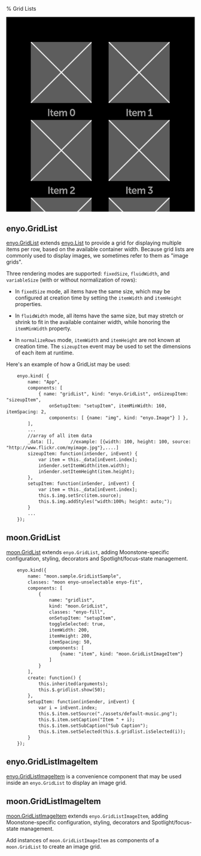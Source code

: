 % Grid Lists

![_moon.GridList_](../../assets/grid-list.png)

## enyo.GridList

[enyo.GridList](../../api.html#enyo.GridList) extends
[enyo.List](../../api.html#enyo.List) to provide a grid for displaying multiple
items per row, based on the available container width.  Because grid lists are
commonly used to display images, we sometimes refer to them as "image grids".

Three rendering modes are supported: `fixedSize`, `fluidWidth`, and
`variableSize` (with or without normalization of rows):

* In `fixedSize` mode, all items have the same size, which may be configured at
    creation time by setting the `itemWidth` and `itemHeight` properties.

* In `fluidWidth` mode, all items have the same size, but may stretch or shrink
    to fit in the available container width, while honoring the `itemMinWidth`
    property. 

* In `normalizeRows` mode, `itemWidth` and `itemHeight` are not known at
    creation time.  The `sizeupItem` event may be used to set the dimensions of
    each item at runtime. 

Here's an example of how a GridList may be used:

        enyo.kind( { 
            name: "App",
            components: [
                { name: "gridList", kind: "enyo.GridList", onSizeupItem: "sizeupItem",
                    onSetupItem: "setupItem", itemMinWidth: 160, itemSpacing: 2,
                    components: [ {name: "img", kind: "enyo.Image"} ] },
            ],
            ... 
            //array of all item data 
            _data: [],      //example: [{width: 100, height: 100, source: "http://www.flickr.com/myimage.jpg"},....]
            sizeupItem: function(inSender, inEvent) {
                var item = this._data[inEvent.index];
                inSender.setItemWidth(item.width);
                inSender.setItemHeight(item.height);
            },
            setupItem: function(inSender, inEvent) {
                var item = this._data[inEvent.index];
                this.$.img.setSrc(item.source);
                this.$.img.addStyles("width:100%; height: auto;");
            }
            ...
        });
 
## moon.GridList

[moon.GridList](../../api.html#moon.GridList) extends `enyo.GridList`, adding
Moonstone-specific configuration, styling, decorators and Spotlight/focus-state
management.

        enyo.kind({
            name: "moon.sample.GridListSample",
            classes: "moon enyo-unselectable enyo-fit",
            components: [
                {
                    name: "gridlist",
                    kind: "moon.GridList",
                    classes: "enyo-fill",
                    onSetupItem: "setupItem",
                    toggleSelected: true,
                    itemWidth: 200,
                    itemHeight: 200,
                    itemSpacing: 50,
                    components: [
                        {name: "item", kind: "moon.GridListImageItem"}
                    ]
                }
            ],
            create: function() {
                this.inherited(arguments);
                this.$.gridlist.show(50);
            },
            setupItem: function(inSender, inEvent) {
                var i = inEvent.index;
                this.$.item.setSource("./assets/default-music.png");
                this.$.item.setCaption("Item " + i);
                this.$.item.setSubCaption("Sub Caption");
                this.$.item.setSelected(this.$.gridlist.isSelected(i));
            }
        });

## enyo.GridListImageItem

[enyo.GridListImageItem](../../api.html#enyo.GridListImageItem) is a convenience
component that may be used inside an `enyo.GridList` to display an image grid.

## moon.GridListImageItem

[moon.GridListImageItem](../../api.html#moon.GridListImageItem) extends
`enyo.GridListImageItem`, adding Moonstone-specific configuration, styling,
decorators and Spotlight/focus-state management.

Add instances of `moon.GridListImageItem` as components of a `moon.GridList`
to create an image grid.
